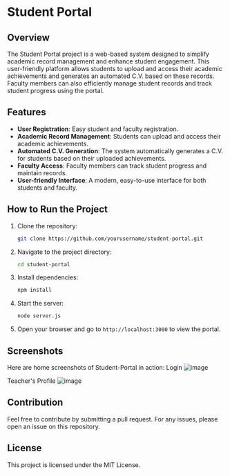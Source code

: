 # Student Portal

## Overview

The Student Portal project is a web-based system designed to simplify academic record management and enhance student engagement. This user-friendly platform allows students to upload and access their academic achievements and generates an automated C.V. based on these records. Faculty members can also efficiently manage student records and track student progress using the portal.

## Features

- **User Registration**: Easy student and faculty registration.
- **Academic Record Management**: Students can upload and access their academic achievements.
- **Automated C.V. Generation**: The system automatically generates a C.V. for students based on their uploaded achievements.
- **Faculty Access**: Faculty members can track student progress and maintain records.
- **User-friendly Interface**: A modern, easy-to-use interface for both students and faculty.
## How to Run the Project

1. Clone the repository:
    ```bash
    git clone https://github.com/yourusername/student-portal.git
    ```
2. Navigate to the project directory:
    ```bash
    cd student-portal
    ```
3. Install dependencies:
    ```bash
    npm install
    ```
4. Start the server:
    ```bash
    node server.js
    ```
5. Open your browser and go to `http://localhost:3000` to view the portal.

## Screenshots 
Here are home screenshots of Student-Portal in action:
Login
![image](https://github.com/user-attachments/assets/a68b8729-d59a-463b-bec8-b22798f5a0c8)

Teacher's Profile
![image](https://github.com/user-attachments/assets/ccae1aa2-e8e6-4502-86d4-248fc90571fe)


## Contribution

Feel free to contribute by submitting a pull request. For any issues, please open an issue on this repository.

## License

This project is licensed under the MIT License.

